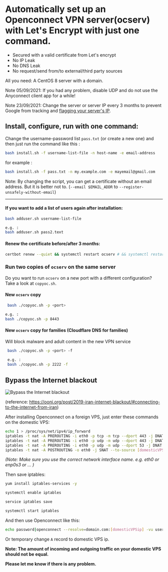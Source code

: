 # Automatically set up an Openconnect VPN server(ocserv) with Let's Encrypt with just one command.

* Secured with a valid certificate from Let's encrypt
* No IP Leak
* No DNS Leak
* No request/send from/to external/third party sources

All you need: A CentOS 8 server with a domain.

Note 05/09/2021: If you had any problem, disable UDP and do not use the Anyconnect client app for a while!

Note 23/09/2021: Change the server or server IP every 3 months to prevent Google from tracking and [flagging your server's IP](https://gitlab.torproject.org/tpo/anti-censorship/censorship-analysis/-/issues/22369).

## Install, configure, run with one command:

Change the username-password list `pass.txt` (or create a new one) and then just run the command like this :

```bash
bash install.sh -f username-list-file -n host-name -e email-address
```

for example :
```bash
bash install.sh -f pass.txt -n my.example.com -e mayemail@gmail.com
```

Note: By changing the script, you can get a certificate without an email address. But it is better not to.
(`--email $EMAIL_ADDR` to `--register-unsafely-without-email`)

-------------------
#### If you want to add a list of users again after installation:
```bash
bash adduser.sh username-list-file

e.g. :
bash adduser.sh pass2.text
```
#### Renew the certificate before/after 3 months:

```bash
certbot renew --quiet && systemctl restart ocserv # && systemctl restart ocserv2
```
### Run two copies of `ocserv` on the same server
Do you want to run `ocserv` on a new port with a different configuration? Take a look at `copyoc.sh`.

#### New `ocserv` copy
```bash
 bash ./copyoc.sh -p <port>

e.g. :
bash ./copyoc.sh -p 8443
```

#### New `ocserv` copy for families (Cloudflare DNS for families)
Will block malware and adult content in the new VPN service
```bash
 bash ./copyoc.sh -p <port> -f
 
 e.g. :
 bash ./copyoc.sh -p 2222 -f
```

## Bypass the Internet blackout

![Bypass the Internet blackout](https://user-images.githubusercontent.com/12384263/140075673-aa31959b-0979-4abc-9fea-dd89a73009d7.png)

(reference: https://ooni.org/post/2019-iran-internet-blackout/#connecting-to-the-internet-from-iran)

After installing Openconnect on a foreign VPS, just enter these commands on the domestic VPS:
```bash
echo 1 > /proc/sys/net/ipv4/ip_forward
iptables -t nat -A PREROUTING -i eth0 -p tcp -m tcp --dport 443 -j DNAT  --to-destination [foreignVPSip]:443
iptables -t nat -A PREROUTING -i eth0 -p udp -m udp --dport 443 -j DNAT  --to-destination [foreignVPSip]:443
iptables -t nat -A PREROUTING -i eth0 -p udp -m udp --dport 53 -j DNAT  --to-destination [foreignVPSip]:53
iptables -t nat -A POSTROUTING -o eth0 -j SNAT --to-source [domesticVPSip]


```
_(Note: Make sure you use the correct network interface name. e.g. eth0 or enp0s3 or ... )_

Then save iptables:
```bash
yum install iptables-services -y

systemctl enable iptables

service iptables save

systemctl start iptables
```

And then use Openconnect like this:
```bash
echo password|openconnect --resolve=domain.com:[domesticVPSip] -vu username --passwd-on-stdin https://domain.com
```
Or temporary change `A` record to domestic VPS ip.

**Note: The amount of incoming and outgoing traffic on your domestic VPS should not be equal.**

**Please let me know if there is any problem.**
